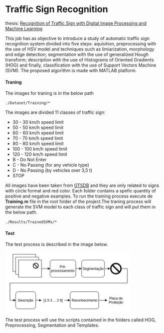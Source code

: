 # Traffic Sign Recognition

thesis: [Recognition of Traffic Sign with Digital Image Processing and Machine Learning](https://wiki.sj.ifsc.edu.br/wiki/images/5/58/Monografia_Mathias_Silva_da_Rosa.pdf "Recognition of Traffic Sign with Digital Image Processing and Machine Learning")

This job has as objective to introduce a study of automatic traffic sign recognition system divided into five steps: aquisition, preprocessing with the use of HSV model and techniques such as limiarization, morphology and edge detection; segmentation with the use of generalized Hough transform; description with the use of Histograms of Oriented Gradients (HOG) and finally, classification with the use of Support Vectors Machine (SVM). The proposed algorithm is made with MATLAB platform. 

#### Traning

The images for traning is in the below path

```
./Dataset/Training/*
```

The images are divided 11 classes of traffic sign:

* 30 - 30 km/h speed limit
* 50 - 50 km/h speed limit
* 60 - 60 km/h speed limit
* 70 - 70 km/h speed limit
* 80 - 80 km/h speed limit
* 100 - 100 km/h speed limit
* 120 - 120 km/h speed limit
* B - Do Not Enter
* C - No Passing (for any vehicle type)
* D - No Passing (by vehicles over 3,5 t)
* STOP

All images have been taken from [GTSDB](http://benchmark.ini.rub.de/) and they are only related to signs with circle format and red color. Each folder contains a spefic quantity of positive and negative examples. To run the training process execute de **Training.m** file in the root folder of the project.The traning process will generate the SVM model to each class of traffic sign and will put them in the below path. 

```
./Results/TrainedSVMs/*
```

#### Test

The test process is described in the image below.

![alt text](./Imgs/test_process.png)

The test process will use the scripts contained in the folders called HOG, Preprocessing, Segmentation and Templates.
